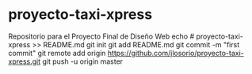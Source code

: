 # proyecto-taxi-xpress
Repositorio para el Proyecto Final de Diseño Web
echo # proyecto-taxi-xpress >> README.md
git init
git add README.md
git commit -m "first commit"
git remote add origin https://github.com/jlosorio/proyecto-taxi-xpress.git
git push -u origin master
